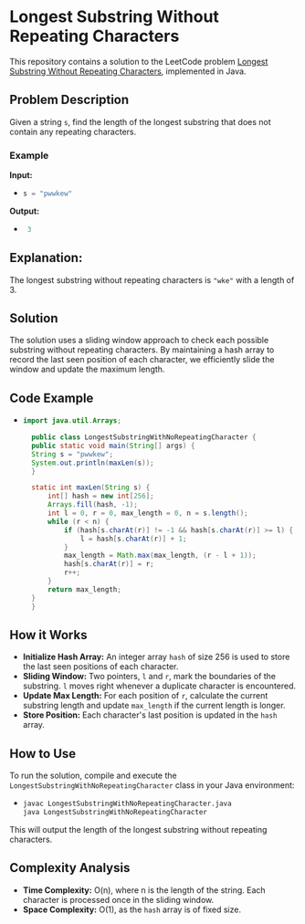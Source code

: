 # Longest Substring Without Repeating Characters

This repository contains a solution to the LeetCode problem [Longest Substring Without Repeating Characters](https://leetcode.com/problems/longest-substring-without-repeating-characters/), implemented in Java.

## Problem Description

Given a string `s`, find the length of the longest substring that does not contain any repeating characters.

### Example

**Input:**
- ```java
  s = "pwwkew"


**Output:**
-  ```java
    3

## Explanation:
The longest substring without repeating characters is `"wke"` with a length of 3.

## Solution

The solution uses a sliding window approach to check each possible substring without repeating characters. By maintaining a hash array to record the last seen position of each character, we efficiently slide the window and update the maximum length.

## Code Example


- ```java
  import java.util.Arrays;

    public class LongestSubstringWithNoRepeatingCharacter {
    public static void main(String[] args) {
    String s = "pwwkew";
    System.out.println(maxLen(s));
    }

    static int maxLen(String s) {
        int[] hash = new int[256];
        Arrays.fill(hash, -1);
        int l = 0, r = 0, max_length = 0, n = s.length();
        while (r < n) {
            if (hash[s.charAt(r)] != -1 && hash[s.charAt(r)] >= l) {
                l = hash[s.charAt(r)] + 1;
            }
            max_length = Math.max(max_length, (r - l + 1));
            hash[s.charAt(r)] = r;
            r++;
        }
        return max_length;
    }
    }


## How it Works

- **Initialize Hash Array:** An integer array `hash` of size 256 is used to store the last seen positions of each character.
- **Sliding Window:** Two pointers, `l` and `r`, mark the boundaries of the substring. `l` moves right whenever a duplicate character is encountered.
- **Update Max Length:** For each position of `r`, calculate the current substring length and update `max_length` if the current length is longer.
- **Store Position:** Each character's last position is updated in the `hash` array.

## How to Use

To run the solution, compile and execute the `LongestSubstringWithNoRepeatingCharacter` class in your Java environment:

- ```bash
  javac LongestSubstringWithNoRepeatingCharacter.java
  java LongestSubstringWithNoRepeatingCharacter


This will output the length of the longest substring without repeating characters.

## Complexity Analysis

- **Time Complexity:** O(n), where n is the length of the string. Each character is processed once in the sliding window.
- **Space Complexity:** O(1), as the `hash` array is of fixed size.
